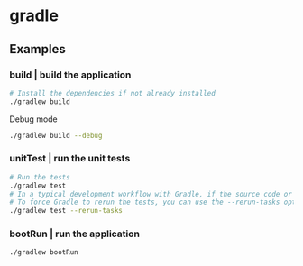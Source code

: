 # gradle

## Examples

### build | build the application

```bash
# Install the dependencies if not already installed
./gradlew build
```

Debug mode

```bash
./gradlew build --debug
```

### unitTest | run the unit tests

```bash
# Run the tests
./gradlew test
# In a typical development workflow with Gradle, if the source code or tests have not been modified since the last build, Gradle will consider the tasks up-to-date and will not rerun them
# To force Gradle to rerun the tests, you can use the --rerun-tasks option
./gradlew test --rerun-tasks
```

### bootRun | run the application

```bash
./gradlew bootRun
```
